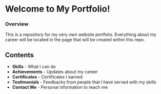 # Welcome to My Portfolio!
### Overview
This is a repository for my very own website portfolio. Everything about my career will be located in the page that will be created within this repo.
## Contents
- **Skills** - What I can do
- **Achievements** - Updates about my career
- **Certificates** - Certificates I earned
- **Testimonials** - Feedbacks from people that I have served with my skills
- **Contact Me** - Personal information to reach me